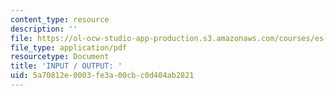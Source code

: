 ```yaml
---
content_type: resource
description: ''
file: https://ol-ocw-studio-app-production.s3.amazonaws.com/courses/es-293-lego-robotics-spring-2007/5a70812e0003fe3a00cbc0d404ab2821_MITES_293S07_ic_com.pdf
file_type: application/pdf
resourcetype: Document
title: 'INPUT / OUTPUT: '
uid: 5a70812e-0003-fe3a-00cb-c0d404ab2821
---
```

